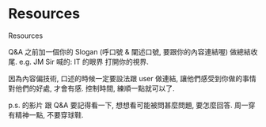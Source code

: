 # Resources
Resources

Q&A 之前加一個你的 Slogan (呼口號 & 闡述口號, 要跟你的內容連結喔) 做總結收尾.
e.g. JM Sir 喊的:  IT 的眼界 打開你的視界.

因為內容偏技術, 口述的時候一定要設法跟 user 做連結, 
讓他們感受到你做的事情對他們的好處, 才會有感.
控制時間, 練順一點就可以了.

p.s. 的影片 跟 Q&A 要記得看一下, 
       想想看可能被問甚麼問題, 要怎麼回答.
       周一穿有精神一點, 不要穿球鞋.

